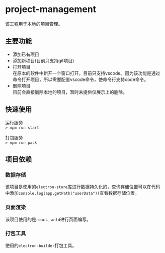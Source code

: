 # project-management

该工程用于本地的项目管理。

## 主要功能

- 添加已有项目
- 添加新项目(目前只支持git项目)
- 打开项目  
  在原本的软件中新开一个窗口打开，目前只支持vscode。因为该功能是通过命令打开项目，所以需要配置vscode命令，使命令行支持code命令。
- 删除项目  
  目前会直接删除本地的项目，暂时未提供仅展示上的删除。

## 快速使用

运行服务  
`> npm run start`   
  
打包服务  
`> npm run pack`

## 项目依赖

### 数据存储

该项目是使用的`electron-store`库进行数据持久化的，查询存储位置可以在代码中添加`console.log(app.getPath("userData"))`查看数据存储位置。

### 页面渲染

该项目使用的是`react、antd`进行页面编写。

### 打包工具

使用的`electron-builder`打包工具。
